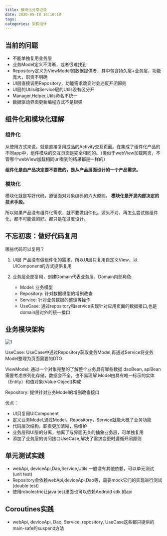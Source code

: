 ```yaml
---
title: 模块化分享记录
date: 2020-05-18 14:16:18
tags:
categories: 架构设计
---
```


## 当前的问题
* 不能单独复用业务层
* 业务Model定义不清晰，或者很难找到
* Repository定义为ViewModel的数据提供者，其中包含持久层+业务层，功能庞大，职责不明确
* UI层直接调用Repository，功能需求改变时会违反开闭原则
* UI层的Utils和Service层的Utils没有区分开
* Manager,Helper,Utils命名不统一
* 数据驱动界面更新编程方式不是银弹

## 组件化和模块化理解

### 组件化
从使用方式来说，就是直接复用成品的Activity交互页面。在集成了组件化产品的不同app中，组件模块的交互页面是完全相同的。（类似于webView加载网页，不管哪个webView加载相同url看到的结果都是一样的）

**组件化是由产品决定要不要做的，是从产品层面设计的一个产品需求。**
### 模块化
模块化就是写好代码，遵循面对对象编码的六大原则。
**模块化是开发内部决定的技术手段。**

所以如果产品没有组件化需求，就不要做组件化。源头不对，再怎么尝试做组件化，都不可能做的好。都只是在过度设计。

## 不忘初衷：做好代码复用
哪些代码可以复用？
1. UI层
产品没有做组件化的需求，所以UI层只复用自定义View，以UIComponent的方式提供复用

1. 业务层全部复用，创建Domain代表业务层，Domain内部角色:
    * Model: 业务模型
    * Repository: 针对数据模型的增删改查
    * Service: 针对业务数据的整理等操作
    * UseCase: 通过repository和service实现针对应用页面的数据接口,也是domain层对外的统一接口

## 业务模块架构
![1](⁩⁩1.jpg)

UseCase:
UseCase中通过Repository获取业务Model,再通过Service将业务Model整理为页面需要的DTO

ViewModel:
通过一个对象完整的了解整个业务具有哪些数据
daoBean, apiBean需要考虑序列化存储，数据会不全，也不易理解
Model由具有唯一标示的实体（Entity）和值对象(Value Object)构成

Repository:
提供针对业务Model的增删改查接口

优点：
* UI只复用UIComponent
* 定义业务Model,通过Model，Repository，Service就能大概了业务功能
* 代码层次结构，职责更加清晰，易维护
* 业务层和UI层的分离，抽离了与界面无关的抽象业务层，可单独复用
* 添加了业务层的访问接口UseCase,解决了需求变更时遵循开闭原则

## 单元测试实践
* webApi, deviceApi,Dao,Service,Utils 一般没有其他依赖，可以单元测试(unit test)
* Repository会依赖webApi,deviceApi,Dao等，需要mock它们的实现进行测试(double test)
* 使用robolectric让java test里面也可以依赖Android sdk 的api

## Coroutines实践
* webApi, deviceApi, Dao, Service, repository, UseCase这些都只提供的main-safe的suspend方法